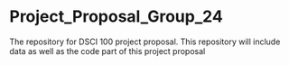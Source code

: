 # Project_Proposal_Group_24
The repository for DSCI 100 project proposal. This repository will include data as well as the code part of this project proposal
